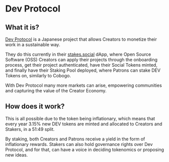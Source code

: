 # Dev Protocol

## What it is?

[Dev Protocol](https://docs.devprotocol.xyz/en/introduction/) is a Japanese project that allows Creators to monetize their work in a sustainable way.&#x20;

They do this currently in their [stakes.social](https://stakes.social) dApp, where Open Source Software (OSS) Creators can apply their projects through the onboarding process, get their project authenticated, have their Social Tokens minted, and finally have their Staking Pool deployed, where Patrons can stake DEV Tokens on, similarly to Cobogo.

With Dev Protocol many more markets can arise, empowering communities and capturing the value of the Creator Economy.

## How does it work?

This is all possible due to the token being inflationary, which means that every year 3.15% new DEV tokens are minted and allocated to Creators and Stakers, in a 51:49 split.

By staking, both Creators and Patrons receive a yield in the form of inflationary rewards. Stakers can also hold governance rights over Dev Protocol, and for that, can have a voice in deciding tokenomics or proposing new ideas.&#x20;
